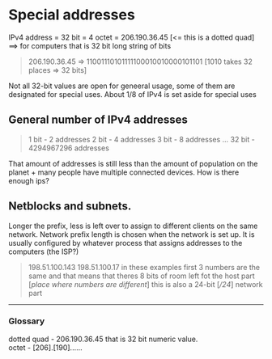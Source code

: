 # Special addresses
IPv4 address = 32 bit = 4 octet = 206.190.36.45 [<= this is a dotted quad] ==> for computers that is 32 bit long string of bits
> 206.190.36.45 => 11001110101111100010010000101101 [1010 takes 32 places => 32 bits]

Not all 32-bit values are open for geneeral usage, some of them are designated for special uses. About 1/8 of IPv4 is set aside for special uses

## General number of IPv4 addresses
> 1 bit - 2 addresses
> 2 bit - 4 addresses
> 3 bit - 8 addresses
> ...
> 32 bit - 4294967296 addresses

That amount of addresses is still less than the amount of population on the planet + many people have multiple connected devices. How is there enough ips?

## Netblocks and subnets.

Longer the prefix, less is left over to assign to different clients on the same network.
Network prefix length is chosen when the network is set up. 
It is usually configured by whatever process that assigns addresses to the computers (the ISP?)

> 198.51.100.143
> 198.51.100.17
> in these examples first 3 numbers are the same and that means that theres 8 bits
> of room left fot the host part [_place where numbers are different_] 
> this is also a 24-bit [_/24_] network part







-------------------
### Glossary
dotted quad - 206.190.36.45 that is 32 bit numeric value.\
octet - [206].[190]......
